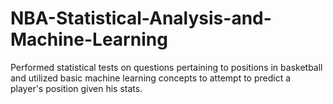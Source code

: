 # NBA-Statistical-Analysis-and-Machine-Learning
Performed statistical tests on questions pertaining to positions in basketball and utilized basic machine learning concepts to attempt to predict a player's position given his stats.
